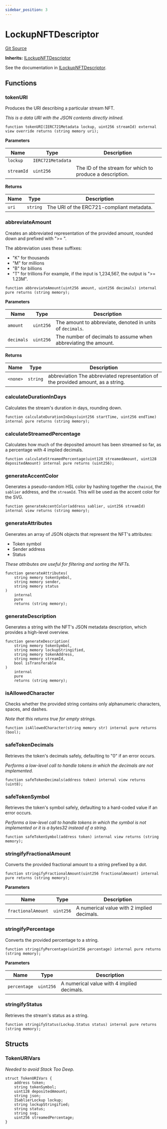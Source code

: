 ```yaml
---
sidebar_position: 3
---
```


# LockupNFTDescriptor

[Git Source](https://github.com/sablier-labs/lockup/blob/463278dbb461b1733d6424cf0aeee3b8d6bc036a/src/LockupNFTDescriptor.sol)

**Inherits:** [ILockupNFTDescriptor](/docs/reference/lockup/contracts/interfaces/interface.ILockupNFTDescriptor.md)

See the documentation in
[ILockupNFTDescriptor](/docs/reference/lockup/contracts/interfaces/interface.ILockupNFTDescriptor.md).

## Functions

### tokenURI

Produces the URI describing a particular stream NFT.

_This is a data URI with the JSON contents directly inlined._

```solidity
function tokenURI(IERC721Metadata lockup, uint256 streamId) external view override returns (string memory uri);
```

**Parameters**

| Name       | Type              | Description                                              |
| ---------- | ----------------- | -------------------------------------------------------- |
| `lockup`   | `IERC721Metadata` |                                                          |
| `streamId` | `uint256`         | The ID of the stream for which to produce a description. |

**Returns**

| Name  | Type     | Description                               |
| ----- | -------- | ----------------------------------------- |
| `uri` | `string` | The URI of the ERC721-compliant metadata. |

### abbreviateAmount

Creates an abbreviated representation of the provided amount, rounded down and prefixed with ">= ".

The abbreviation uses these suffixes:

- "K" for thousands
- "M" for millions
- "B" for billions
- "T" for trillions For example, if the input is 1,234,567, the output is ">= 1.23M".

```solidity
function abbreviateAmount(uint256 amount, uint256 decimals) internal pure returns (string memory);
```

**Parameters**

| Name       | Type      | Description                                                    |
| ---------- | --------- | -------------------------------------------------------------- |
| `amount`   | `uint256` | The amount to abbreviate, denoted in units of `decimals`.      |
| `decimals` | `uint256` | The number of decimals to assume when abbreviating the amount. |

**Returns**

| Name     | Type     | Description                                                                      |
| -------- | -------- | -------------------------------------------------------------------------------- |
| `<none>` | `string` | abbreviation The abbreviated representation of the provided amount, as a string. |

### calculateDurationInDays

Calculates the stream's duration in days, rounding down.

```solidity
function calculateDurationInDays(uint256 startTime, uint256 endTime) internal pure returns (string memory);
```

### calculateStreamedPercentage

Calculates how much of the deposited amount has been streamed so far, as a percentage with 4 implied decimals.

```solidity
function calculateStreamedPercentage(uint128 streamedAmount, uint128 depositedAmount) internal pure returns (uint256);
```

### generateAccentColor

Generates a pseudo-random HSL color by hashing together the `chainid`, the `sablier` address, and the `streamId`. This
will be used as the accent color for the SVG.

```solidity
function generateAccentColor(address sablier, uint256 streamId) internal view returns (string memory);
```

### generateAttributes

Generates an array of JSON objects that represent the NFT's attributes:

- Token symbol
- Sender address
- Status

_These attributes are useful for filtering and sorting the NFTs._

```solidity
function generateAttributes(
    string memory tokenSymbol,
    string memory sender,
    string memory status
)
    internal
    pure
    returns (string memory);
```

### generateDescription

Generates a string with the NFT's JSON metadata description, which provides a high-level overview.

```solidity
function generateDescription(
    string memory tokenSymbol,
    string memory lockupStringified,
    string memory tokenAddress,
    string memory streamId,
    bool isTransferable
)
    internal
    pure
    returns (string memory);
```

### isAllowedCharacter

Checks whether the provided string contains only alphanumeric characters, spaces, and dashes.

_Note that this returns true for empty strings._

```solidity
function isAllowedCharacter(string memory str) internal pure returns (bool);
```

### safeTokenDecimals

Retrieves the token's decimals safely, defaulting to "0" if an error occurs.

_Performs a low-level call to handle tokens in which the decimals are not implemented._

```solidity
function safeTokenDecimals(address token) internal view returns (uint8);
```

### safeTokenSymbol

Retrieves the token's symbol safely, defaulting to a hard-coded value if an error occurs.

_Performs a low-level call to handle tokens in which the symbol is not implemented or it is a bytes32 instead of a
string._

```solidity
function safeTokenSymbol(address token) internal view returns (string memory);
```

### stringifyFractionalAmount

Converts the provided fractional amount to a string prefixed by a dot.

```solidity
function stringifyFractionalAmount(uint256 fractionalAmount) internal pure returns (string memory);
```

**Parameters**

| Name               | Type      | Description                                |
| ------------------ | --------- | ------------------------------------------ |
| `fractionalAmount` | `uint256` | A numerical value with 2 implied decimals. |

### stringifyPercentage

Converts the provided percentage to a string.

```solidity
function stringifyPercentage(uint256 percentage) internal pure returns (string memory);
```

**Parameters**

| Name         | Type      | Description                                |
| ------------ | --------- | ------------------------------------------ |
| `percentage` | `uint256` | A numerical value with 4 implied decimals. |

### stringifyStatus

Retrieves the stream's status as a string.

```solidity
function stringifyStatus(Lockup.Status status) internal pure returns (string memory);
```

## Structs

### TokenURIVars

_Needed to avoid Stack Too Deep._

```solidity
struct TokenURIVars {
    address token;
    string tokenSymbol;
    uint128 depositedAmount;
    string json;
    ISablierLockup lockup;
    string lockupStringified;
    string status;
    string svg;
    uint256 streamedPercentage;
}
```
